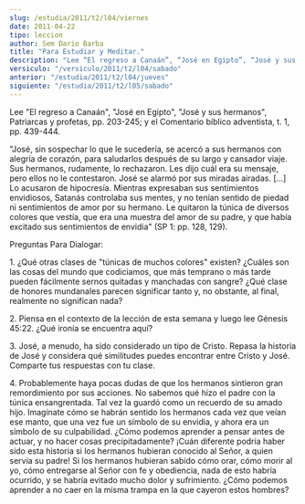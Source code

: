 ```yaml
---
slug: /estudia/2011/t2/l04/viernes
date: 2011-04-22
tipo: leccion
author: Sem Dario Barba
title: "Para Estudiar y Meditar."
description: "Lee “El regreso a Canaán”, “José en Egipto”, “José y sus hermanos”, Patriarcas  y profetas, pp. 203-245; y el Comentario bíblico adventista, t. 1, pp. 439-444.  “José, sin sospechar lo que le sucedería, se acercó a sus hermanos con alegría  de corazón, para saludarlos después ..."
versiculo: "/versiculo/2011/t2/l04/sabado"
anterior: "/estudia/2011/t2/l04/jueves"
siguiente: "/estudia/2011/t2/l05/sabado"
---
```


Lee "El regreso a Canaán", "José en Egipto", "José y sus hermanos", Patriarcas y profetas, pp. 203-245; y el Comentario bíblico adventista, t. 1, pp. 439-444.

"José, sin sospechar lo que le sucedería, se acercó a sus hermanos con alegría de corazón, para saludarlos después de su largo y cansador viaje. Sus hermanos, rudamente, lo rechazaron. Les dijo cuál era su mensaje, pero ellos no le contestaron. José se alarmó por sus miradas airadas. [...] Lo acusaron de hipocresía. Mientras expresaban sus sentimientos envidiosos, Satanás controlaba sus mentes, y no tenían sentido de piedad ni sentimientos de amor por su hermano. Le quitaron la túnica de diversos colores que vestía, que era una muestra del amor de su padre, y que había excitado sus sentimientos de envidia" (SP 1: pp. 128, 129).

Preguntas Para Dialogar:

1\. ¿Qué otras clases de "túnicas de muchos colores" existen? ¿Cuáles son las cosas del mundo que codiciamos, que más temprano o más tarde pueden fácilmente sernos quitadas y manchadas con sangre? ¿Qué clase de honores mundanales parecen significar tanto y, no obstante, al final, realmente no significan nada?

2\. Piensa en el contexto de la lección de esta semana y luego lee Génesis 45:22. ¿Qué ironía se encuentra aquí?

3\. José, a menudo, ha sido considerado un tipo de Cristo. Repasa la historia de José y considera qué similitudes puedes encontrar entre Cristo y José. Comparte tus respuestas con tu clase.

4\. Probablemente haya pocas dudas de que los hermanos sintieron gran remordimiento por sus acciones. No sabemos qué hizo el padre con la túnica ensangrentada. Tal vez la guardó como un recuerdo de su amado hijo. Imagínate cómo se habrán sentido los hermanos cada vez que veían ese manto, que una vez fue un símbolo de su envidia, y ahora era un símbolo de su culpabilidad. ¿Cómo podemos aprender a pensar antes de actuar, y no hacer cosas precipitadamente? ¡Cuán diferente podría haber sido esta historia si los hermanos hubieran conocido al Señor, a quien servía su padre! Si los hermanos hubieran sabido cómo orar, cómo morir al yo, cómo entregarse al Señor con fe y obediencia, nada de esto habría ocurrido, y se habría evitado mucho dolor y sufrimiento. ¿Cómo podemos aprender a no caer en la misma trampa en la que cayeron estos hombres?
